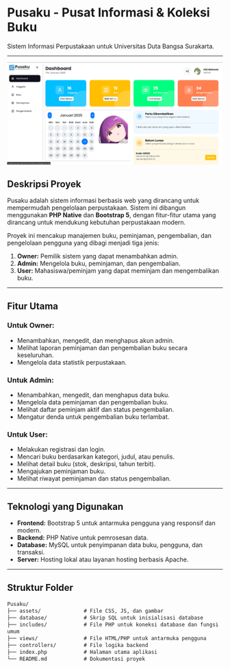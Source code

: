 # **Pusaku - Pusat Informasi & Koleksi Buku**

Sistem Informasi Perpustakaan untuk Universitas Duta Bangsa Surakarta.

---

![Banner](Assets/Screnshoot/dashboard-utama.png)

## **Deskripsi Proyek**

Pusaku adalah sistem informasi berbasis web yang dirancang untuk mempermudah pengelolaan perpustakaan. Sistem ini dibangun menggunakan **PHP Native** dan **Bootstrap 5**, dengan fitur-fitur utama yang dirancang untuk mendukung kebutuhan perpustakaan modern.

Proyek ini mencakup manajemen buku, peminjaman, pengembalian, dan pengelolaan pengguna yang dibagi menjadi tiga jenis:

1. **Owner:** Pemilik sistem yang dapat menambahkan admin.
2. **Admin:** Mengelola buku, peminjaman, dan pengembalian.
3. **User:** Mahasiswa/peminjam yang dapat meminjam dan mengembalikan buku.

---

## **Fitur Utama**

### **Untuk Owner:**

- Menambahkan, mengedit, dan menghapus akun admin.
- Melihat laporan peminjaman dan pengembalian buku secara keseluruhan.
- Mengelola data statistik perpustakaan.

### **Untuk Admin:**

- Menambahkan, mengedit, dan menghapus data buku.
- Mengelola data peminjaman dan pengembalian buku.
- Melihat daftar peminjam aktif dan status pengembalian.
- Mengatur denda untuk pengembalian buku terlambat.

### **Untuk User:**

- Melakukan registrasi dan login.
- Mencari buku berdasarkan kategori, judul, atau penulis.
- Melihat detail buku (stok, deskripsi, tahun terbit).
- Mengajukan peminjaman buku.
- Melihat riwayat peminjaman dan status pengembalian.

---

## **Teknologi yang Digunakan**

- **Frontend:** Bootstrap 5 untuk antarmuka pengguna yang responsif dan modern.
- **Backend:** PHP Native untuk pemrosesan data.
- **Database:** MySQL untuk penyimpanan data buku, pengguna, dan transaksi.
- **Server:** Hosting lokal atau layanan hosting berbasis Apache.

---

## **Struktur Folder**

```plaintext
Pusaku/
├── assets/              # File CSS, JS, dan gambar
├── database/            # Skrip SQL untuk inisialisasi database
├── includes/            # File PHP untuk koneksi database dan fungsi umum
├── views/               # File HTML/PHP untuk antarmuka pengguna
├── controllers/         # File logika backend
├── index.php            # Halaman utama aplikasi
└── README.md            # Dokumentasi proyek
```
